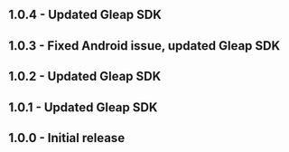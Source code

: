## 1.0.4 - Updated Gleap SDK
## 1.0.3 - Fixed Android issue, updated Gleap SDK
## 1.0.2 - Updated Gleap SDK
## 1.0.1 - Updated Gleap SDK
## 1.0.0 - Initial release